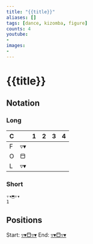 ```yaml
---
title: "{{title}}"
aliases: [] 
tags: [dance, kizomba, figure]
counts: 4
youtube:
- 
images:
-
---
```


# {{title}}
## Notation
### Long

| C   |    | 1   | 2   | 3   | 4   |
| --- | --- | --- | --- | --- | --- |
| F   | ▿▾  |     |     |     |     |
| O   | ⬒   |     |     |     |     |
| L   | ▿▾  |     |     |     |     |

### Short
```
▿▾⬒▿▾
1
```

## Positions
Start: [▿▾⬒▿▾](Positions/Closed/▿▾⬒▿▾.md)
End: [▿▾⬒▿▾](Positions/Closed/▿▾⬒▿▾.md)